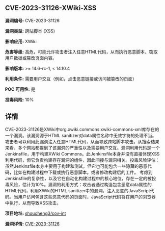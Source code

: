 ## CVE-2023-31126-XWiki-XSS

**漏洞编号:** CVE-2023-31126

**漏洞类型:** 跨站脚本 (XSS)

**影响应用:** XWiki

**危害等级:** 高危，可能允许攻击者注入任意HTML代码，从而执行恶意脚本、窃取用户数据或篡改页面内容。

**影响版本:** >= 14.6-rc-1, < 14.10.4

**利用条件:** 需要用户交互（例如，点击恶意链接或访问被篡改的页面）

**POC 可用性:** 是

**投毒风险:** 10%

## 详情

CVE-2023-31126是XWiki中org.xwiki.commons:xwiki-commons-xml库存在的一个漏洞。该漏洞源于HTML sanitizer对data属性名称中无效字符的处理不当。攻击者可以利用此漏洞注入任意HTML代码，从而导致跨站脚本攻击。从搜索结果来看，多个网站都提到了该漏洞的严重性以及需要用户交互。漏洞利用代码是一个Jenkinsfile，用于构建XWiki Commons。此Jenkinsfile本身并没有直接体现XSS利用代码，但它负责构建存在漏洞的组件，因此间接与漏洞相关。投毒风险评估：虽然Jenkinsfile本身主要用于构建和测试，但它也可能包含一些隐藏的恶意代码，比如在构建过程中下载或执行恶意脚本，或者修改构建后的工件。 考虑到Jenkinsfile的复杂性，以及它在自动化构建过程中的核心地位，存在一定的被投毒风险，估计为10%。漏洞的利用方式：攻击者通过构造包含恶意data属性的HTML代码，利用XWiki的HTML sanitizer中的漏洞，注入恶意的JavaScript代码。当用户访问包含这些恶意代码的页面时，JavaScript代码将在用户的浏览器中执行，从而导致XSS攻击。

**项目地址:** [shoucheng3/cov-int](https://github.com/shoucheng3/cov-int)

**漏洞详情:** [CVE-2023-31126](https://nvd.nist.gov/vuln/detail/CVE-2023-31126)